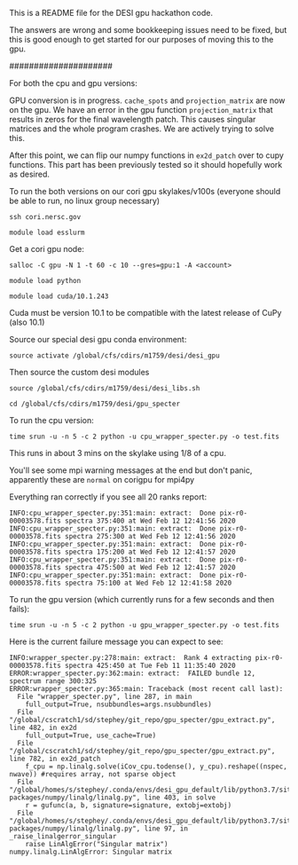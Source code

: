 This is a README file for the DESI gpu hackathon code.

The answers are wrong and some bookkeeping issues need to be fixed, but this is
good enough to get started for our purposes of moving this to the gpu. 


#####################

For both the cpu and gpu versions:

GPU conversion is in progress. `cache_spots` and `projection_matrix` are
now on the gpu. We have an error in the gpu function `projection_matrix`
that results in zeros for the final wavelength patch. This causes singular matrices
and the whole program crashes. We are actively trying to solve this.

After this point, we can flip our numpy functions in `ex2d_patch` over to cupy functions.
This part has been previously tested so it should hopefully work as desired.

To run the both versions on our cori gpu skylakes/v100s (everyone should be able to run, no linux group necessary)

`ssh cori.nersc.gov`

`module load esslurm`

Get a cori gpu node:

`salloc -C gpu -N 1 -t 60 -c 10 --gres=gpu:1 -A <account>`

`module load python`

`module load cuda/10.1.243`

Cuda must be version 10.1 to be compatible with the latest release of CuPy (also 10.1)

Source our special desi gpu conda environment:

`source activate /global/cfs/cdirs/m1759/desi/desi_gpu`

Then source the custom desi modules 

`source /global/cfs/cdirs/m1759/desi/desi_libs.sh`

`cd /global/cfs/cdirs/m1759/desi/gpu_specter`

To run the cpu version:

`time srun -u -n 5 -c 2 python -u cpu_wrapper_specter.py -o test.fits`

This runs in about 3 mins on the skylake using 1/8 of a cpu.

You'll see some mpi warning messages at the end but don't panic, apparently these are `normal` on corigpu for mpi4py

Everything ran correctly if you see all 20 ranks report:

```
INFO:cpu_wrapper_specter.py:351:main: extract:  Done pix-r0-00003578.fits spectra 375:400 at Wed Feb 12 12:41:56 2020
INFO:cpu_wrapper_specter.py:351:main: extract:  Done pix-r0-00003578.fits spectra 275:300 at Wed Feb 12 12:41:56 2020
INFO:cpu_wrapper_specter.py:351:main: extract:  Done pix-r0-00003578.fits spectra 175:200 at Wed Feb 12 12:41:57 2020
INFO:cpu_wrapper_specter.py:351:main: extract:  Done pix-r0-00003578.fits spectra 475:500 at Wed Feb 12 12:41:57 2020
INFO:cpu_wrapper_specter.py:351:main: extract:  Done pix-r0-00003578.fits spectra 75:100 at Wed Feb 12 12:41:58 2020
```

To run the gpu version (which currently runs for a few seconds and then fails):

`time srun -u -n 5 -c 2 python -u gpu_wrapper_specter.py -o test.fits`

Here is the current failure message you can expect to see:

```
INFO:wrapper_specter.py:278:main: extract:  Rank 4 extracting pix-r0-00003578.fits spectra 425:450 at Tue Feb 11 11:35:40 2020
ERROR:wrapper_specter.py:362:main: extract:  FAILED bundle 12, spectrum range 300:325
ERROR:wrapper_specter.py:365:main: Traceback (most recent call last):
  File "wrapper_specter.py", line 287, in main
    full_output=True, nsubbundles=args.nsubbundles)
  File "/global/cscratch1/sd/stephey/git_repo/gpu_specter/gpu_extract.py", line 482, in ex2d
    full_output=True, use_cache=True)
  File "/global/cscratch1/sd/stephey/git_repo/gpu_specter/gpu_extract.py", line 782, in ex2d_patch
    f_cpu = np.linalg.solve(iCov_cpu.todense(), y_cpu).reshape((nspec, nwave)) #requires array, not sparse object
  File "/global/homes/s/stephey/.conda/envs/desi_gpu_default/lib/python3.7/site-packages/numpy/linalg/linalg.py", line 403, in solve
    r = gufunc(a, b, signature=signature, extobj=extobj)
  File "/global/homes/s/stephey/.conda/envs/desi_gpu_default/lib/python3.7/site-packages/numpy/linalg/linalg.py", line 97, in _raise_linalgerror_singular
    raise LinAlgError("Singular matrix")
numpy.linalg.LinAlgError: Singular matrix
```

